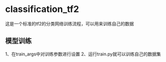 # classification_tf2
这是一个标准的tf2的分类网络训练流程，可以用来训练自己的数据
## 模型训练
1、在train_args中对训练参数进行设置
2、运行train.py就可以训练自己的数据集
